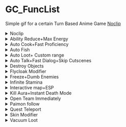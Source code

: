 # GC_FuncList
Simple gif for a certain Turn Based Anime Game
[Noclip](noclip.md)

<details>
  <summary>Noclip</summary>
  <img src="https://github.com/0kolya0/GC_FuncList/blob/main/gif/No%20Clip.gif"/>
</details>

<details>
  <summary>Ability Reduce+Max Energy</summary>
  <img src="https://github.com/0kolya0/GC_FuncList/blob/main/gif/Ability%20Reduce+Max%20Energy.gif"/>
</details>

<details>
  <summary>Auto Cook+Fast Proficiency</summary>
  <img src="https://github.com/0kolya0/GC_FuncList/blob/main/gif/Ability%20Reduce+Max%20Energy.gif"/>
</details>


<details>
  <summary>Auto Fish</summary>
  <img src="https://github.com/0kolya0/GC_FuncList/blob/main/gif/Auto%20Fish.gif"/>
</details>


<details>
  <summary>Auto Loot+ Custom range</summary>
  <img src="https://github.com/0kolya0/GC_FuncList/blob/main/gif/Auto%20Loot%2B%20Custom%20range.gif"/>
</details>

<details>
  <summary>Auto Talk+Fast Dialog+Skip Cutscenes</summary>
  <img src="https://github.com/0kolya0/GC_FuncList/blob/main/gif/Auto%20Talk%2BFast%20Dialog%2BSkip%20Cutscenes.gif"/>
</details>
<details>
  <summary>Destroy Objects</summary>
  <img src="https://github.com/0kolya0/GC_FuncList/blob/main/gif/Destroy%20Objects.gif"/>
</details>
<details>
  <summary>Flycloak Modifier</summary>
  <img src="https://github.com/0kolya0/GC_FuncList/blob/main/gif/Flycloak%20Modifier.gif"/>
</details>
<details>
  <summary>Freeze+Dumb Enemies</summary>
  <img src="https://github.com/0kolya0/GC_FuncList/blob/main/gif/Freeze%2BDumb%20Enemies.gif"/>
</details>

<details>
  <summary>Infinite Stamina</summary>
  <img src="https://github.com/0kolya0/GC_FuncList/blob/main/gif/Infinite%20Stamina.gif"/>
</details>

<details>
  <summary>Interactive map+ESP</summary>
  <img src="https://github.com/0kolya0/GC_FuncList/blob/main/gif/Interactive%20map%2BESP.gif"/>
</details>

<details>
  <summary>Kill Aura+Instant Death Mode</summary>
  <img src="https://github.com/0kolya0/GC_FuncList/blob/main/gif/Kill%20Aura%2BInstant%20Death%20Mode.gif"/>
</details>

<details>
  <summary>Open Team Immediately</summary>
  <img src="https://github.com/0kolya0/GC_FuncList/blob/main/gif/Open%20Team%20Immediately.gif"/>
</details>

<details>
  <summary>Paimon follow</summary>
  <img src="https://github.com/0kolya0/GC_FuncList/blob/main/gif/Paimon%20follow.gif"/>
</details>

<details>
  <summary>Quest Teleport</summary>
  <img src="https://github.com/0kolya0/GC_FuncList/blob/main/gif/Quest%20Teleport.gif"/>
</details>

<details>
  <summary>Skin Modifier</summary>
  <img src="https://github.com/0kolya0/GC_FuncList/blob/main/gif/Skin%20Modifier.gif"/>
</details>

<details>
  <summary>Vacuum Loot</summary>
  <img src="https://github.com/0kolya0/GC_FuncList/blob/main/gif/Vacuum%20Loot.gif"/>
</details>
